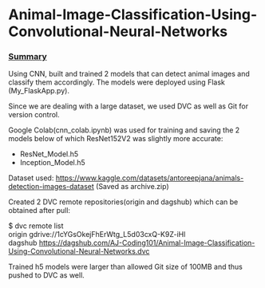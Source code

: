 # Animal-Image-Classification-Using-Convolutional-Neural-Networks

### <u>Summary</u> ###

Using CNN, built and trained 2 models that can detect animal images and classify them accordingly. The models were deployed using Flask (My_FlaskApp.py).

Since we are dealing with a large dataset, we used DVC as well as Git for version control.

Google Colab(cnn_colab.ipynb) was used for training and saving the 2 models below of which ResNet152V2 was slightly more accurate:

- ResNet_Model.h5
- Inception_Model.h5

Dataset used: https://www.kaggle.com/datasets/antoreepjana/animals-detection-images-dataset (Saved as archive.zip)

 
Created 2 DVC remote repositories(origin and dagshub) which can be obtained after pull:

$ dvc remote list <br>
origin  gdrive://1cYGsOkejFhErWtg_L5d03cxQ-K9Z-iHl <br>
dagshub https://dagshub.com/AJ-Coding101/Animal-Image-Classification-Using-Convolutional-Neural-Networks.dvc

Trained h5 models were larger than allowed Git size of 100MB and thus pushed to DVC as well.